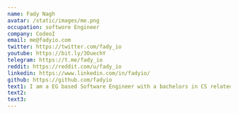 ```yaml
---
name: Fady Nagh 
avatar: /static/images/me.png
occupation: softwore Engineer 
company: CodeoI 
email: me@fadyio.com
twitter: https://twitter.com/fady_io
youtube: https://bit.ly/3OuechY
telegram: https://t.me/fady_io
reddit: https://reddit.com/u/fady_io
linkedin: https://www.linkedin.com/in/fadyio/
github: https://github.com/fadyio
text1: I am a EG based Software Engineer with a bachelors in CS related fields.
text2:
text3:
---
```

